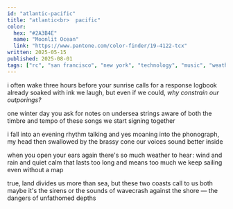 ```yaml
---
id: "atlantic-pacific"
title: "atlantic<br>  pacific"
color:
  hex: "#2A3B4E"
  name: "Moonlit Ocean"
  link: "https://www.pantone.com/color-finder/19-4122-tcx"
written: 2025-05-15
published: 2025-08-01
tags: ["rc", "san francisco", "new york", "technology", "music", "weather", "sea", "ink", "distance","🌿","sun","time","winter","sex","trans","audio"]
---
```


i often wake three hours before
your sunrise calls for a response
logbook already soaked with ink
we laugh, but even if we could,
*why constrain our outporings?*

one winter day you ask for
notes on undersea strings
aware of both the timbre
and tempo of these songs
we start signing together

i fall into an evening rhythm
talking and yes moaning into
the phonograph, my head then
swallowed by the brassy cone
our voices sound better inside

when you open your ears again
there's so much weather to hear :
wind and rain and quiet calm that
lasts too long and means too much
we keep sailing even without a map

true, land divides us more than sea,
but these two coasts call to us both
maybe it's the sirens or the sounds 
of wavecrash against the shore —
the dangers of unfathomed depths